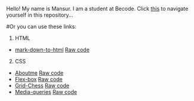 Hello! My name is Mansur. I am a student at Becode. 
Click [this](https://scenoxmans.github.io/learning-markup/.) to navigate yourself in this repository...

#Or you can use these links:
1. HTML
*    [mark-down-to-html](./exercises/1.%20html/1.%20markdown-to-html/index.html) [Raw code](https://github.com/scenoxmans/learning-markup/blob/master/exercises/1.%20html/1.%20markdown-to-html/index.html)
2. CSS

*    [Aboutme](https://./exercises/2.%20css/1.about-me/AboutMe.html) [Raw code](https://github.com/scenoxmans/learning-markup/blob/master/exercises/2.%20css/1.about-me/AboutMe.html)
*    [Flex-box](./exercises/2.%20css/2.flex-box/bombs.html) [Raw code](https://github.com/scenoxmans/learning-markup/blob/master/exercises/2.%20css/2.flex-box/bombs.html)
*    [Grid-Chess](./exercises/2.%20css/3.grid/grid-chess.html) [Raw code](https://github.com/scenoxmans/learning-markup/blob/master/exercises/2.%20css/3.grid/grid-chess.html)
*    [Media-queries](./exercises/2.%20css/4.media-queries/oursite.html) [Raw code](https://github.com/scenoxmans/learning-markup/tree/master/exercises/2.%20css/4.media-queries)
